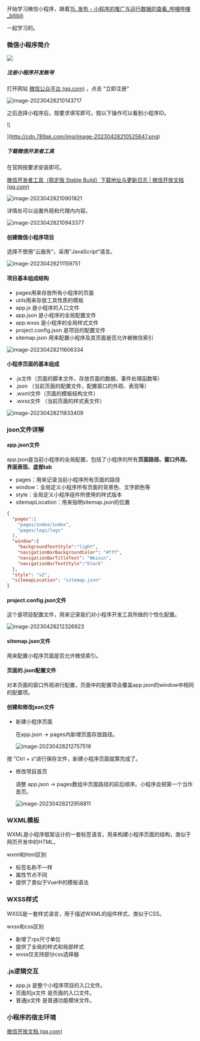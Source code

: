 开始学习微信小程序，跟着[15. 发布 - 小程序的推广与运行数据的查看_哔哩哔哩_bilibili](https://www.bilibili.com/video/BV1834y1676P/?p=16&spm_id_from=333.1007.top_right_bar_window_history.content.click)

一起学习的。



### 微信小程序简介

![](http://cdn.789ak.com/img/image-20230428210015733.png)

##### 注册小程序开发账号

打开网站 [微信公众平台 (qq.com)](https://mp.weixin.qq.com/) ，点击 ”立即注册“

![image-20230428210143717](http://cdn.789ak.com/img/image-20230428210143717.png)

之后选择小程序后，按要求填写即可。按以下操作可以看到小程序ID。

![

](http://cdn.789ak.com/img/image-20230428210525647.png)

##### 下载微信开发者工具

在官网按要求安装即可。

[微信开发者工具（稳定版 Stable Build）下载地址与更新日志 | 微信开放文档 (qq.com)](https://developers.weixin.qq.com/miniprogram/dev/devtools/stable.html)

![image-20230428210901821](http://cdn.789ak.com/img/image-20230428210901821.png)

详情处可以设置外观和代理内内容。

![image-20230428210943377](http://cdn.789ak.com/img/image-20230428210943377.png)

#### 创建微信小程序项目

选择不使用”云服务“，采用”JavaScript“语言。

![image-20230428211159751](http://cdn.789ak.com/img/image-20230428211159751.png)

#### 项目基本组成结构

- pages用来存放所有小程序的页面
- utils用来存放工具性质的模板
- app.js 是小程序的入口文件
- app.json 是小程序的全局配置文件
- app.wxss 是小程序的全局样式文件
- project.config.json 是项目的配置文件
- sitemap.json 用来配置小程序及其页面是否允许被微信索引

![image-20230428211606334](http://cdn.789ak.com/img/image-20230428211606334.png)

#### 小程序页面的基本组成

- .js文件（页面的脚本文件，存放页面的数据，事件处理函数等）
- .json （当前页面的配置文件，配置窗口的外观、表现等）
- .wxml文件（页面的模板结构文件）
- .wxss文件 （当前页面的样式表文件）

![image-20230428211833409](C:\Users\Lenovo\AppData\Roaming\Typora\typora-user-images\image-20230428211833409.png)

### json文件详解

#### app.json文件

app.json是当前小程序的全局配置，包括了小程序的所有**页面路径、窗口外观、界面表现、底部tab**

- pages：用来记录当前小程序所有页面的路径
- window：全局定义小程序所有页面的背景色、文字颜色等
- style：全局定义小程序组件所使用的样式版本
- sitemapLocation：用来指明sitemap.json的位置

```json
{
  "pages":[
    "pages/index/index",
    "pages/logs/logs"
  ],
  "window":{
    "backgroundTextStyle":"light",
    "navigationBarBackgroundColor": "#fff",
    "navigationBarTitleText": "Weixin",
    "navigationBarTextStyle":"black"
  },
  "style": "v2",
  "sitemapLocation": "sitemap.json"
}

```

#### project.config.json文件

这个是项目配置文件，用来记录我们对小程序开发工具所做的个性化配置。

![image-20230428212326923](http://cdn.789ak.com/img/image-20230428212326923.png)

#### sitemap.json文件

用来配置小程序页面是否允许微信索引。

#### 页面的.json配置文件

对本页面的窗口外观进行配置，页面中的配置项会覆盖app.json的window中相同的配置项。

#### 创建和修改json文件

- 新建小程序页面

  在app.json -> pages内新增页面存放路径。

  ![image-20230428212757518](http://cdn.789ak.com/img/image-20230428212757518.png)

按 ”Ctrl + s“进行保存文件，新建小程序页面就算完成了。

- 修改项目首页

  调整 app.json -> pages数组中页面路径的前后顺序。小程序会把第一个当作首页。

  ![image-20230428212956811](http://cdn.789ak.com/img/image-20230428212956811.png)

### WXML模板

WXML是小程序框架设计的一套标签语言，用来构建小程序页面的结构，类似于网页开发中的HTML。

wxml和html区别

- 标签名称不一样
- 属性节点不同
- 提供了类似于Vue中的模板语法

### WXSS样式

WXSS是一套样式语言，用于描述WXML的组件样式，类似于CSS。

wxss和css区别

- 新增了rpx尺寸单位
- 提供了全局的样式和局部样式
- wxss仅支持部分css选择器

### .js逻辑交互

- app.js 是整个小程序项目的入口文件。
- 页面的js文件 是页面的入口文件。
- 普通js文件 是普通功能模块文件。

### 小程序的宿主环境





[微信开放文档 (qq.com)](https://developers.weixin.qq.com/miniprogram/dev/reference/)